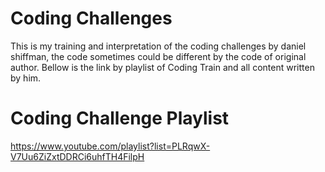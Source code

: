 # Coding Challenges 
This is my training and interpretation of the coding challenges by daniel shiffman, the code sometimes could be different by the code of original author. Bellow is the link by playlist of Coding Train and all content written by him.

# Coding Challenge Playlist 
https://www.youtube.com/playlist?list=PLRqwX-V7Uu6ZiZxtDDRCi6uhfTH4FilpH

